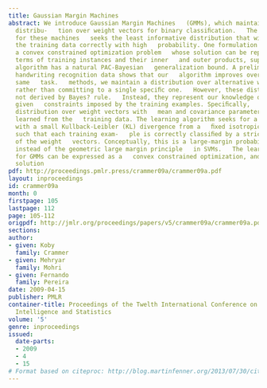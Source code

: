 ```yaml
---
title: Gaussian Margin Machines
abstract: We introduce Gaussian Margin Machines   (GMMs), which maintain a Gaussian
  distribu-   tion over weight vectors for binary classiﬁcation.   The learning algorithm
  for these machines   seeks the least informative distribution that will   classify
  the training data correctly with high   probability. One formulation can be expressed   as
  a convex constrained optimization problem   whose solution can be represented linearly   in
  terms of training instances and their inner   and outer products, supporting kernelization.   The
  algorithm has a natural PAC-Bayesian   generalization bound. A preliminary evaluation   on
  handwriting recognition data shows that our   algorithm improves over SVMs for the
  same   task.   methods, we maintain a distribution over alternative weight   vectors,
  rather than committing to a single speciﬁc one.   However, these distributions are
  not derived by Bayes? rule.   Instead, they represent our knowledge of the weights
  given   constraints imposed by the training examples. Speciﬁcally,   we use a Gaussian
  distribution over weight vectors with   mean and covariance parameters that are
  learned from the   training data. The learning algorithm seeks for a distribu-   tion
  with a small Kullback-Leibler (KL) divergence from a   ﬁxed isotropic distribution,
  such that each training exam-   ple is correctly classiﬁed by a strict majority
  of the weight   vectors. Conceptually, this is a large-margin probabilistic   principle,
  instead of the geometric large margin principle   in SVMs.   The learning problem
  for GMMs can be expressed as a   convex constrained optimization, and its optimal
  solution
pdf: http://proceedings.pmlr.press/crammer09a/crammer09a.pdf
layout: inproceedings
id: crammer09a
month: 0
firstpage: 105
lastpage: 112
page: 105-112
origpdf: http://jmlr.org/proceedings/papers/v5/crammer09a/crammer09a.pdf
sections: 
author:
- given: Koby
  family: Crammer
- given: Mehryar
  family: Mohri
- given: Fernando
  family: Pereira
date: 2009-04-15
publisher: PMLR
container-title: Proceedings of the Twelth International Conference on Artificial
  Intelligence and Statistics
volume: '5'
genre: inproceedings
issued:
  date-parts:
  - 2009
  - 4
  - 15
# Format based on citeproc: http://blog.martinfenner.org/2013/07/30/citeproc-yaml-for-bibliographies/
---
```

